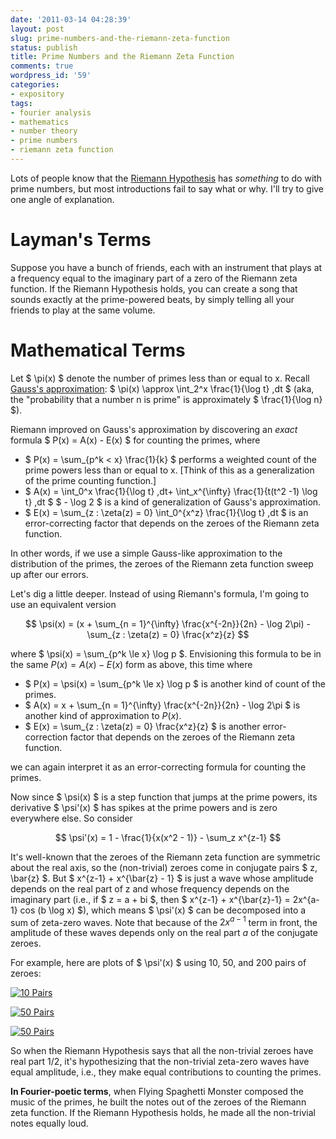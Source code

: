 ```yaml
---
date: '2011-03-14 04:28:39'
layout: post
slug: prime-numbers-and-the-riemann-zeta-function
status: publish
title: Prime Numbers and the Riemann Zeta Function
comments: true
wordpress_id: '59'
categories:
- expository
tags:
- fourier analysis
- mathematics
- number theory
- prime numbers
- riemann zeta function
---
```


Lots of people know that the [Riemann Hypothesis](http://en.wikipedia.org/wiki/Riemann_hypothesis) has *something* to do with prime numbers, but most introductions fail to say what or why. I'll try to give one angle of explanation.

# Layman's Terms

Suppose you have a bunch of friends, each with an instrument that plays at a frequency equal to the imaginary part of a zero of the Riemann zeta function. If the Riemann Hypothesis holds, you can create a song that sounds exactly at the prime-powered beats, by simply telling all your friends to play at the same volume.

# Mathematical Terms

Let $ \pi(x) $ denote the number of primes less than or equal to x. Recall [Gauss's approximation](http://en.wikipedia.org/wiki/Prime_number_theorem#The_prime-counting_function_in_terms_of_the_logarithmic_integral): $ \pi(x) \approx \int_2^x \frac{1}{\log t} \,dt $ (aka, the "probability that a number n is prime" is approximately $ \frac{1}{\log n} $).

Riemann improved on Gauss's approximation by discovering an *exact* formula $ P(x) = A(x) - E(x) $ for counting the primes, where

* $ P(x) = \sum_{p^k < x} \frac{1}{k} $ performs a weighted count of the prime powers less than or equal to x. [Think of this as a generalization of the prime counting function.]
* $ A(x) = \int_0^x \frac{1}{\log t} \,dt+ \int_x^{\infty} \frac{1}{t(t^2  -1) \log t} \,dt $ $ - \log 2 $ is a kind of generalization of Gauss's approximation.
* $ E(x) = \sum_{z : \zeta(z) = 0} \int_0^{x^z} \frac{1}{\log t} \,dt $ is an error-correcting factor that depends on the zeroes of the Riemann zeta function.

In other words, if we use a simple Gauss-like approximation to the distribution of the primes, the zeroes of the Riemann zeta function sweep up after our errors.

Let's dig a little deeper. Instead of using Riemann's formula, I'm going to use an equivalent version 

$$ \psi(x) = (x + \sum_{n = 1}^{\infty} \frac{x^{-2n}}{2n} - \log 2\pi) - \sum_{z : \zeta(z) = 0} \frac{x^z}{z} $$

where  $ \psi(x) = \sum_{p^k \le x} \log p $. Envisioning this formula to be in the same $P(x) = A(x) - E(x)$ form as above, this time where

* $ P(x) = \psi(x) = \sum_{p^k \le x} \log p $ is another kind of count of the primes.
* $ A(x) = x + \sum_{n = 1}^{\infty} \frac{x^{-2n}}{2n} - \log 2\pi $ is another kind of approximation to $P(x)$.
* $ E(x) = \sum_{z : \zeta(z) = 0} \frac{x^z}{z} $ is another error-correction factor that depends on the zeroes of the Riemann zeta function.

we can again interpret it as an error-correcting formula for counting the primes.

Now since $ \psi(x) $ is a step function that jumps at the prime powers, its derivative $ \psi'(x) $ has spikes at the prime powers and is zero everywhere else. So consider

$$ \psi'(x) = 1 - \frac{1}{x(x^2 - 1)} - \sum_z x^{z-1} $$

It's well-known that the zeroes of the Riemann zeta function are symmetric about the real axis, so the (non-trivial) zeroes come in conjugate pairs $ z, \bar{z} $. But $ x^{z-1} + x^{\bar{z} - 1} $ is just a wave whose amplitude depends on the real part of z and whose frequency depends on the imaginary part (i.e., if $ z = a + bi $, then $ x^{z-1} + x^{\bar{z}-1} = 2x^{a-1} cos (b \log x) $), which means $ \psi'(x) $ can be decomposed into a sum of zeta-zero waves. Note that because of the $2x^{a-1}$ term in front, the amplitude of these waves depends only on the real part $a$ of the conjugate zeroes.

For example, here are plots of $ \psi'(x) $ using 10, 50, and 200 pairs of zeroes:

[![10 Pairs](http://dl.dropbox.com/u/10506/blog/riemann-hypothesis/10.png)](http://dl.dropbox.com/u/10506/blog/riemann-hypothesis/10.png)

[![50 Pairs](http://dl.dropbox.com/u/10506/blog/riemann-hypothesis/50.png
)](http://dl.dropbox.com/u/10506/blog/riemann-hypothesis/50.png
)

[![50 Pairs](http://dl.dropbox.com/u/10506/blog/riemann-hypothesis/200.png
)](http://dl.dropbox.com/u/10506/blog/riemann-hypothesis/200.png
)

So when the Riemann Hypothesis says that all the non-trivial zeroes have real part 1/2, it's hypothesizing that the non-trivial zeta-zero waves have equal amplitude, i.e., they make equal contributions to counting the primes.

**In Fourier-poetic terms**, when Flying Spaghetti Monster composed the music of the primes, he built the notes out of the zeroes of the Riemann zeta function. If the Riemann Hypothesis holds, he made all the non-trivial notes equally loud.